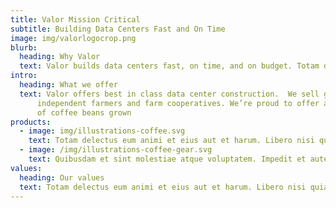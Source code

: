 ```yaml
---
title: Valor Mission Critical 
subtitle: Building Data Centers Fast and On Time 
image: img/valorlogocrop.png
blurb:
  heading: Why Valor 
  text: Valor builds data centers fast, on time, and on budget. Totam delectus eum animi et eius aut et harum. Libero nisi quia asperiores natus maiores. Reprehenderit voluptatem harum rerum incidunt commodi voluptas. Tempore voluptatum est soluta non ut dolor placeat. Ipsam dignissimos est ducimus possimus. 
intro:
  heading: What we offer
  text: Valor offers best in class data center construction.  We sell green and roasted coffee beans that are sourced directly from
      independent farmers and farm cooperatives. We’re proud to offer a variety
      of coffee beans grown 
products:
  - image: img/illustrations-coffee.svg
    text: Totam delectus eum animi et eius aut et harum. Libero nisi quia asperiores natus maiores. Reprehenderit voluptatem harum rerum incidunt commodi voluptas. Tempore voluptatum est soluta non ut dolor placeat. Ipsam dignissimos est ducimus possimus. 
  - image: /img/illustrations-coffee-gear.svg
    text: Quibusdam et sint molestiae atque voluptatem. Impedit et autem ducimus aut repellat. Asperiores aut maxime reiciendis qui eum tempora dolorem vero. Voluptatem nulla autem dolor ullam molestias nobis laudantium illo.
values:
  heading: Our values
  text: Totam delectus eum animi et eius aut et harum. Libero nisi quia asperiores natus maiores. Reprehenderit voluptatem harum rerum incidunt commodi voluptas. Tempore voluptatum est soluta non ut dolor placeat. Ipsam dignissimos est ducimus possimus. 
---
```

